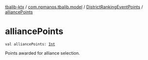 [tbalib-ktx](../../index.md) / [com.npmanos.tbalib.model](../index.md) / [DistrictRankingEventPoints](index.md) / [alliancePoints](./alliance-points.md)

# alliancePoints

`val alliancePoints: `[`Int`](https://kotlinlang.org/api/latest/jvm/stdlib/kotlin/-int/index.html)

Points awarded for alliance selection.

